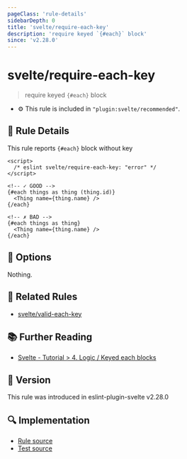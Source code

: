 ```yaml
---
pageClass: 'rule-details'
sidebarDepth: 0
title: 'svelte/require-each-key'
description: 'require keyed `{#each}` block'
since: 'v2.28.0'
---
```


# svelte/require-each-key

> require keyed `{#each}` block

- :gear: This rule is included in `"plugin:svelte/recommended"`.

## :book: Rule Details

This rule reports `{#each}` block without key

<!--eslint-skip-->

```svelte
<script>
  /* eslint svelte/require-each-key: "error" */
</script>

<!-- ✓ GOOD -->
{#each things as thing (thing.id)}
  <Thing name={thing.name} />
{/each}

<!-- ✗ BAD -->
{#each things as thing}
  <Thing name={thing.name} />
{/each}
```

## :wrench: Options

Nothing.

## :couple: Related Rules

- [svelte/valid-each-key](./valid-each-key.md)

## :books: Further Reading

- [Svelte - Tutorial > 4. Logic / Keyed each blocks](https://svelte.dev/tutorial/keyed-each-blocks)

## :rocket: Version

This rule was introduced in eslint-plugin-svelte v2.28.0

## :mag: Implementation

- [Rule source](https://github.com/sveltejs/eslint-plugin-svelte/blob/main/packages/eslint-plugin-svelte/src/rules/require-each-key.ts)
- [Test source](https://github.com/sveltejs/eslint-plugin-svelte/blob/main/packages/eslint-plugin-svelte/tests/src/rules/require-each-key.ts)
